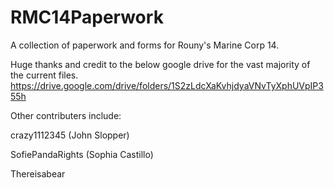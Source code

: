 # RMC14Paperwork
A collection of paperwork and forms for Rouny's Marine Corp 14.

Huge thanks and credit to the below google drive for the vast majority of the current files. 
https://drive.google.com/drive/folders/1S2zLdcXaKvhjdyaVNvTyXphUVpIP355h

Other contributers include:

crazy1112345 (John Slopper)

SofiePandaRights (Sophia Castillo)

Thereisabear